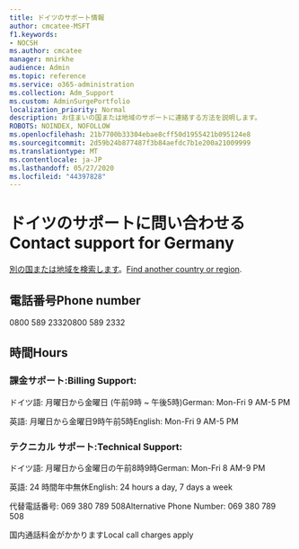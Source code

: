```yaml
---
title: ドイツのサポート情報
author: cmcatee-MSFT
f1.keywords:
- NOCSH
ms.author: cmcatee
manager: mnirkhe
audience: Admin
ms.topic: reference
ms.service: o365-administration
ms.collection: Adm_Support
ms.custom: AdminSurgePortfolio
localization_priority: Normal
description: お住まいの国または地域のサポートに連絡する方法を説明します。
ROBOTS: NOINDEX, NOFOLLOW
ms.openlocfilehash: 21b7700b33304ebae8cff50d1955421b095124e8
ms.sourcegitcommit: 2d59b24b877487f3b84aefdc7b1e200a21009999
ms.translationtype: MT
ms.contentlocale: ja-JP
ms.lasthandoff: 05/27/2020
ms.locfileid: "44397828"
---
```

# <a name="contact-support-for-germany"></a><span data-ttu-id="6f13c-103">ドイツのサポートに問い合わせる</span><span class="sxs-lookup"><span data-stu-id="6f13c-103">Contact support for Germany</span></span>

<span data-ttu-id="6f13c-104">[別の国または地域を検索します](../contact-support-for-business-products.md)。</span><span class="sxs-lookup"><span data-stu-id="6f13c-104">[Find another country or region](../contact-support-for-business-products.md).</span></span>

## <a name="phone-number"></a><span data-ttu-id="6f13c-105">電話番号</span><span class="sxs-lookup"><span data-stu-id="6f13c-105">Phone number</span></span>
<span data-ttu-id="6f13c-106">0800 589 2332</span><span class="sxs-lookup"><span data-stu-id="6f13c-106">0800 589 2332</span></span>

## <a name="hours"></a><span data-ttu-id="6f13c-107">時間</span><span class="sxs-lookup"><span data-stu-id="6f13c-107">Hours</span></span>
### <a name="billing-support"></a><span data-ttu-id="6f13c-108">課金サポート:</span><span class="sxs-lookup"><span data-stu-id="6f13c-108">Billing Support:</span></span>

<span data-ttu-id="6f13c-109">ドイツ語: 月曜日から金曜日 (午前9時 ~ 午後5時)</span><span class="sxs-lookup"><span data-stu-id="6f13c-109">German: Mon-Fri 9 AM-5 PM</span></span>

<span data-ttu-id="6f13c-110">英語: 月曜日から金曜日9時午前5時</span><span class="sxs-lookup"><span data-stu-id="6f13c-110">English: Mon-Fri 9 AM-5 PM</span></span>

### <a name="technical-support"></a><span data-ttu-id="6f13c-111">テクニカル サポート:</span><span class="sxs-lookup"><span data-stu-id="6f13c-111">Technical Support:</span></span>

<span data-ttu-id="6f13c-112">ドイツ語: 月曜日から金曜日の午前8時9時</span><span class="sxs-lookup"><span data-stu-id="6f13c-112">German: Mon-Fri 8 AM-9 PM</span></span>

<span data-ttu-id="6f13c-113">英語: 24 時間年中無休</span><span class="sxs-lookup"><span data-stu-id="6f13c-113">English: 24 hours a day, 7 days a week</span></span>

<span data-ttu-id="6f13c-114">代替電話番号: 069 380 789 508</span><span class="sxs-lookup"><span data-stu-id="6f13c-114">Alternative Phone Number: 069 380 789 508</span></span>

<span data-ttu-id="6f13c-115">国内通話料金がかかります</span><span class="sxs-lookup"><span data-stu-id="6f13c-115">Local call charges apply</span></span>

